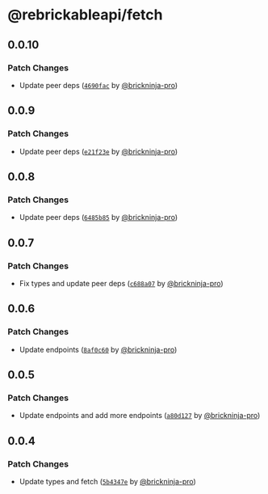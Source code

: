 # @rebrickableapi/fetch

## 0.0.10

### Patch Changes

- Update peer deps ([`4690fac`](https://github.com/brickninja-org/rebrickableapi-ts/commit/4690fac30322f60fcfa03831173e2289d2a58c3d) by [@brickninja-pro](https://github.com/brickninja-pro))

## 0.0.9

### Patch Changes

- Update peer deps ([`e21f23e`](https://github.com/brickninja-org/rebrickableapi-ts/commit/e21f23e16936b0ada6eaefe75d74ae0cfde92011) by [@brickninja-pro](https://github.com/brickninja-pro))

## 0.0.8

### Patch Changes

- Update peer deps ([`6485b85`](https://github.com/brickninja-org/rebrickableapi-ts/commit/6485b85acf4095337c1d0f59b0589fbb4d71cc41) by [@brickninja-pro](https://github.com/brickninja-pro))

## 0.0.7

### Patch Changes

- Fix types and update peer deps ([`c688a07`](https://github.com/brickninja-org/rebrickableapi-ts/commit/c688a07dc272604dcbc8a1f8259e1f833515fb89) by [@brickninja-pro](https://github.com/brickninja-pro))

## 0.0.6

### Patch Changes

- Update endpoints ([`8af0c60`](https://github.com/brickninja-org/rebrickableapi-ts/commit/8af0c60ead7c2533ad5171c05ab97b5d13272851) by [@brickninja-pro](https://github.com/brickninja-pro))

## 0.0.5

### Patch Changes

- Update endpoints and add more endpoints ([`a80d127`](https://github.com/brickninja-org/rebrickableapi-ts/commit/a80d1277cac7913ddcd7cc0e8af115e643342731) by [@brickninja-pro](https://github.com/brickninja-pro))

## 0.0.4

### Patch Changes

- Update types and fetch ([`5b4347e`](https://github.com/brickninja-org/rebrickableapi-ts/commit/5b4347ea602f9b78f532997b777b1ac4f7f44055) by [@brickninja-pro](https://github.com/brickninja-pro))
